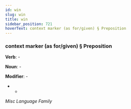 ```yaml
---
id: win
slug: win
title: win
sidebar_position: 721
hoverText: context marker (as for/given) § Preposition
---
```


### context marker (as for/given) § Preposition

**Verb**: -

**Noun**: -

**Modifier**: -

- -

*Misc Language Family*